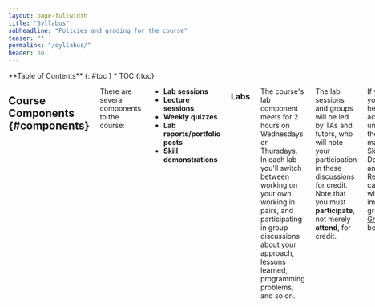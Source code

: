 ```yaml
---
layout: page-fullwidth
title: "Syllabus"
subheadline: "Policies and grading for the course"
teaser: ""
permalink: "/syllabus/"
header: no
---
```


<div class="row">
<div class="medium-4 medium-push-8 columns" markdown="1">
<div class="panel radius" markdown="1">
**Table of Contents**
{: #toc }
*  TOC
{:toc}
</div>
</div><!-- /.medium-4.columns -->

<div class="medium-8 medium-pull-4 columns" markdown="1">

## Course Components {#components}

There are several components to the course:

- **Lab sessions**
- **Lecture sessions**
- **Weekly quizzes**
- **Lab reports/portfolio posts**
- **Skill demonstrations**

### Labs

The course's lab component meets for 2 hours on Wednesdays or Thursdays. In
each lab you'll switch between working on your own, working in pairs, and
participating in group discussions about your approach, lessons learned,
programming problems, and so on.

The lab sessions and groups will be led by TAs and tutors, who will note your
participation in these discussions for credit. Note that you must
**participate**, not merely **attend**, for credit.

If you miss lab, you'll still be held accountable for understanding the
relevant material via Skill Demonstrations and Lab Reports. You can miss 2 labs
without it impacting your grade (see [Grading](#grading) below).

### Lecture Sessions

Lecture sessions are on Monday and Wednesday. You can only attend the section
(1pm or 2pm) to which you are assigned. Depending how things go after the first
week or two, we might relax this and allow attendance in either section.

In each lecture, we'll have a paper handout (also available electronically). At
the end of lecture you'll have a chance submit your handout to Gradescope. You
can do this by scanning it in the Gradescope app (for iOS and Android) or
through the web interface. To get participation credit for lecture, you have to
submit a handout filled in with reasonable effort. It's fine if answers aren't
right, and some days don't have right answers. It's fine if things aren't
totally complete, and some days we won't finish everything. But it should be
obvious that you followed along and completed the exercises we did in class.

If you miss class, you can submit them up until the start of the next class as
late submissions.  We recommend completing them while watching the podcast.
We'll have TAs on hand as backup to collect the physical paper/help you scan and
submit if you have any issue submitting. See [Grading](#grading) below for the
required submissions and how that correlates with your grade.

### Weekly Quizzes

Each week there will be an online, untimed, multiple-tries quiz due on
_Wednesday at 1 pm_ before class (including week 1). The purpose of this quiz is to make sure
everyone has checked in on the concepts we will be using in lab on Wednesday and
Thursday. They are open for late submission until the end of the quarter, but
see grading below for how late submissions correspond to grades.

Sometimes quizzes have associated readings or videos to supplement lecture.

### Lab Reports/Portfolio Posts

Every other Monday (of weeks 2, 4, 6, 8, 10) you will submit a lab report on
work from the previous week or two of lab material. This will take the form of
a blog post on a personal site you created in the first week.  At the end of
the quarter this means you'll have a personal web site with 5 posts detailing
what you learned.

For each post, our staff will review it and either give full credit or give
feedback; you must respond to the feedback to receive full credit on your post.
We'll post specific final deadlines for this feedback with each assignment.

### Skill Demonstrations

Twice during the quarter (week 5 and week 10), we will spend lab doing skill
demonstrations -- this course's version of exams. In the lab, you'll spend 10
minutes 1-on-1 with a staff member doing a short demonstration of using some of
the skills you've learned. You'll be given a problem to practice in advance, and
then in the demo you'll answer some questions about extending and/or modifying
the in-advance task. You can look at the skill demonstrations from previous
offerings for a sense of what tasks we assign (though we may or may not use the
same types in this offering) [[W22 demo
1]](https://ucsd-cse15l-w22.github.io/week/week5/#skill-demonstration-1) [[W22
demo 2]](https://ucsd-cse15l-w22.github.io/week/week9/#skill-demonstration-2)

On each you'll get a **Full Pass**, **Partial Pass**, or **Try Again** as your score.
In finals week, you'll have the opportunity to improve the score for either or
both skill demonstration.

(Originally, we had listed these as being graded only pass/fail, with completing
*all* the steps required for passing. Rather than require all the steps for each
of them, we distinguish the different achievement levels a bit more.)

## Grading {#grading}

Each component of the course has a minimum achievement level to get an A, B, or
C in the course. You must reach that achievement level in _all_ of the
categories to get an A, B, or C.
  
To pass the course, you must receive a partial pass on **one of two** skill demonstrations (either
initially or with the final make-up), and have a submission/attempt for both.

- **A** achievement:
    - 6 or more lab participation (out of 8 labs that aren't skill demonstrations)
    - All 5 lab reports completed, at least 4 with full credit/feedback addressed
    - **Full Pass** score on **one** skill demonstration, **Partial Pass** on the other
    (either initially or with the final make-up)
- **B** achievement:
    - 5 or more lab participation
    - All 5 lab reports completed, at least 2 with full credit/feedback addressed
    - **Full Pass** on **one** skill demonstration and one **No Pass**, or 
      **Partial Pass** scores on **both** skill demonstrations (either initially
    or with the final make-up)
- **C** achievement:
    - 4 or more lab participation
    - At least 3 lab reports completed, at least 2 with full credit/feedback addressed
    - **Partial Pass** or higher on **one** skill demonstration (either initially or
      with the final make-up), with the other one attempted

Pluses and minuses will be given around the boundaries of these categories at
the instructor's discretion and based on quiz/lecture participation.  I don't
publish an exact number for these in advance, but it's consistent across the
class. A general guideline is: if you submit all of the lecture handouts and
all of the quizzes on time and complete, that will definitely add a `+` to the
grade. If you submit no lecture handouts and no quizzes, that will definitely
add a `-` to the grade.  If you submit about half and get things generally
mostly correct, there will be no modifier.

## Academic Integrity

Individual assignments describe policies specific to the assignment. Some
general policies for the course are here.

### Lab Reports and Academic Integrity

You can use code that we provide or that your group develops in lab as part of
your lab report. Your lab reports can be public. All of the *writing* in lab
reports must be your own.

You **can** use an AI assistant like ChatGPT or Copilot to help you author lab
reports or write code in this class. If you do, you are **required** to include
a section of your lab report that shows:

- The prompts you gave to ChatGPT, or the context in which you used Copilot
  autocomplete
- What its output was and how you changed the output after it was produced

This helps us _all_ learn how these new, powerful, and little-understood tools
work (and don't).

### Skill Demonstrations and Academic Integrity

Instructions for skill demonstrations will be posted a few days before the lab
in which they happen. You're free to collaborate with others on preparing for
the skill demonstration, trying things out beforehand, and so on.

You **cannot** share details of _your_ skill demonstration with others until
after you receive your grade for it.

### Quizzes and Academic Integrity

You can work on weekly quizzes with other students.

## Consent to Participate in Educational Research

You can download a copy of the form below
[here](https://docs.google.com/document/d/14HNe2U5-oBXtWgNKqNpTkhPiBjEhnlOKX2DJfBhnOO8/)
if you need a copy to fill out.

<iframe width="100%" height="800px" src="https://docs.google.com/document/d/e/2PACX-1vSssZh6Sb22jt0dKnwc2NHG7wKPCE1Ehi-o2QdJUd9c1MZjY_1AvcIrH-a2tTIcHEROGfGFJhNfJAjW/pub?embedded=true"></iframe>



</div>
